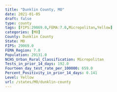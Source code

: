 ```yaml
---
title: "Dunklin County, MO"
date: 2021-01-05
draft: false
type: county
tags: [FIPS:29069.0,FEMA:7.0,Micropolitan,Yellow]
categories: [MO]
County: Dunklin County
State: MO
FIPS: 29069.0
FEMA_Region: 7.0
Population: 29131.0
NCHS_Urban_Rural_Classification: Micropolitan
Tests_in_prior_14_days: 192.0
Fourteen_day_test_rate_per_100000: 659.0
Percent_Positivity_in_prior_14_days: 0.141
Level: Yellow
url: /states/MO/dunklin-county
---
```



